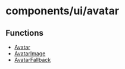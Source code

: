 # components/ui/avatar

## Functions

- [Avatar](functions/Avatar.md)
- [AvatarImage](functions/AvatarImage.md)
- [AvatarFallback](functions/AvatarFallback.md)
